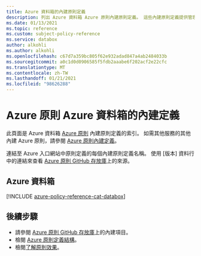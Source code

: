 ```yaml
---
title: Azure 資料箱的內建原則定義
description: 列出 Azure 資料箱 Azure 原則內建原則定義。 這些內建原則定義提供管理 Azure 資源的常見方法。
ms.date: 01/13/2021
ms.topic: reference
ms.custom: subject-policy-reference
ms.service: databox
author: alkohli
ms.author: alkohli
ms.openlocfilehash: c67d7a359bc805f62e932adad847a4ab2484033b
ms.sourcegitcommit: a0c1d0d0906585f5fdb2aaabe6f202acf2e22cfc
ms.translationtype: MT
ms.contentlocale: zh-TW
ms.lasthandoff: 01/21/2021
ms.locfileid: "98626288"
---
```

# <a name="azure-policy-built-in-definitions-for-azure-data-box"></a>Azure 原則 Azure 資料箱的內建定義

此頁面是 Azure 資料箱 [Azure 原則](../governance/policy/overview.md) 內建原則定義的索引。 如需其他服務的其他內建 Azure 原則，請參閱 [Azure 原則內建定義](../governance/policy/samples/built-in-policies.md)。

連結至 Azure 入口網站中原則定義的每個內建原則定義名稱。 使用 [版本] 資料行中的連結來查看 [Azure 原則 GitHub 存放庫](https://github.com/Azure/azure-policy)上的來源。

## <a name="azure-data-box"></a>Azure 資料箱

[!INCLUDE [azure-policy-reference-cat-databox](../../includes/policy/reference/bycat/policies-data-box.md)]

## <a name="next-steps"></a>後續步驟

- 請參閱 [Azure 原則 GitHub 存放庫](https://github.com/Azure/azure-policy)上的內建項目。
- 檢閱 [Azure 原則定義結構](../governance/policy/concepts/definition-structure.md)。
- 檢閱[了解原則效果](../governance/policy/concepts/effects.md)。

